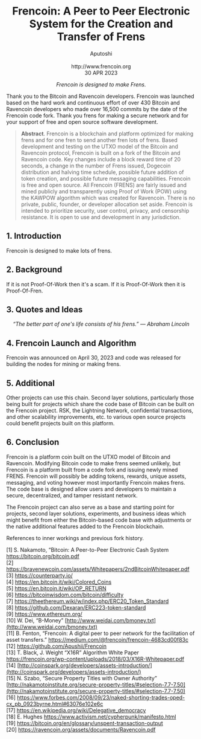 <h1 align="center">
  Frencoin: A Peer to Peer Electronic System for the Creation and Transfer of Frens<br>
</h1>


<p align="center">
Aputoshi<br>
        <br>
http://www.frencoin.org<br>
30 APR 2023
</p>
<p align="center"><i>
Frencoin is designed to make Frens.
</i></p> 

Thank you to the Bitcoin and Ravencoin developers. Frencoin was launched based on the hard work and continuous effort of over 430 Bitcoin and Ravencoin developers who made over 16,500 commits by the date of the Frencoin code fork. Thank you frens for making a secure network and for your support of free and open source software development. 

> **Abstract**. Frencoin is a blockchain and platform optimized for making frens and for one fren to send another fren lots of frens. Based development and testing on the UTXO model of the Bitcoin and Ravencoin protocol, Frencoin is built on a fork of the Bitcoin and Ravencoin code. Key changes include a block reward time of 20 seconds, a change in the number of Frens issued, Dogecoin distribution and halving time schedule, possible future addition of token creation, and possible future messaging capabilities. Frencoin is free and open source. All Frencoin (FRENS) are fairly issued and mined publicly and transparently using Proof of Work (POW) using the KAWPOW algorithm which was created for Ravencoin. There is no private, public, founder, or developer allocation set aside. Frencoin is intended to prioritize security, user control, privacy, and censorship resistance. It is open to use and development in any jurisdiction.

## 1. Introduction

Frencoin is designed to make lots of frens. 

## 2. Background 

If it is not Proof-Of-Work then it's a scam. If it is Proof-Of-Work then it is Proof-Of-Fren.

## 3. Quotes and Ideas

<p align="center"><i>
“The better part of one's life consists of his frens.”
― Abraham Lincoln 
</i></p>

## 4. Frencoin Launch and Algorithm

Frencoin was announced on April 30, 2023 and code was released for building the nodes for mining or making frens.

## 5. Additional

Other projects can use this chain. Second layer solutions, particularly those being built for projects which share the code base of Bitcoin can be built on the Frencoin project. RSK, the Lightning Network, confidential transactions, and other scalability improvements, etc. to various open source projects could benefit projects built on this platform.

## 6. Conclusion

Frencoin is a platform coin built on the UTXO model of Bitcoin and Ravencoin. Modifying Bitcoin code to make frens seemed unlikely, but Frencoin is a platform built from a code fork and issuing newly mined FRENS. Frencoin will possibly be adding tokens, rewards, unique assets, messaging, and voting however most importantly Frencoin makes frens. The code base is designed allow users and developers to maintain a secure, decentralized, and tamper resistant network.

The Frencoin project can also serve as a base and starting point for projects, second layer solutions, experiments, and business ideas which might benefit from either the Bitcoin-based code base with adjustments or the native additional features added to the Frencoin blockchain.


References to inner workings and previous fork history.

[1] S. Nakamoto, “Bitcoin: A Peer-to-Peer Electronic Cash System https://bitcoin.org/bitcoin.pdf  
[2] https://bravenewcoin.com/assets/Whitepapers/2ndBitcoinWhitepaper.pdf  
[3] https://counterparty.io/  
[4] https://en.bitcoin.it/wiki/Colored_Coins  
[5] https://en.bitcoin.it/wiki/OP_RETURN  
[6] https://bitcoinwisdom.com/bitcoin/difficulty  
[7] https://theethereum.wiki/w/index.php/ERC20_Token_Standard  
[8] https://github.com/Dexaran/ERC223-token-standard  
[9] https://www.ethereum.org/  
[10] W. Dei, “B-Money” [http://www.weidai.com/bmoney.txt](http://www.weidai.com/bmoney.txt)  
[11] B. Fenton, “Frencoin: A digital peer to peer network for the facilitation of asset transfers.” https://medium.com/@frencoin/frencoin-4683cd00f83c  
[12] https://github.com/Apushii/Frencoin  
[13] T. Black, J. Weight “X16R” Algorithm White Paper https://frencoin.org/wp-content/uploads/2018/03/X16R-Whitepaper.pdf  
[14] [http://coinspark.org/developers/assets-introduction/](http://coinspark.org/developers/assets-introduction/)  
[15] N. Szabo, “Secure Property Titles with Owner Authority” [http://nakamotoinstitute.org/secure-property-titles/#selection-7.7-7.50](http://nakamotoinstitute.org/secure-property-titles/#selection-7.7-7.50)  
[16] https://www.forbes.com/2008/09/23/naked-shorting-trades-oped-cx_pb_0923byrne.html#63076e102e6c  
[17] https://en.wikipedia.org/wiki/Delegative_democracy  
[18] E. Hughes https://www.activism.net/cypherpunk/manifesto.html  
[19] https://bitcoin.org/en/glossary/unspent-transaction-output  
[20] https://ravencoin.org/assets/documents/Ravencoin.pdf
